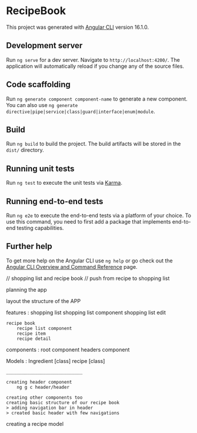 # RecipeBook

This project was generated with [Angular CLI](https://github.com/angular/angular-cli) version 16.1.0.

## Development server

Run `ng serve` for a dev server. Navigate to `http://localhost:4200/`. The application will automatically reload if you change any of the source files.

## Code scaffolding

Run `ng generate component component-name` to generate a new component. You can also use `ng generate directive|pipe|service|class|guard|interface|enum|module`.

## Build

Run `ng build` to build the project. The build artifacts will be stored in the `dist/` directory.

## Running unit tests

Run `ng test` to execute the unit tests via [Karma](https://karma-runner.github.io).

## Running end-to-end tests

Run `ng e2e` to execute the end-to-end tests via a platform of your choice. To use this command, you need to first add a package that implements end-to-end testing capabilities.

## Further help

To get more help on the Angular CLI use `ng help` or go check out the [Angular CLI Overview and Command Reference](https://angular.io/cli) page.



// shopping list and recipe book 
// push from recipe to shopping list 


planning the app 

layout the structure of the APP 

features : 
    shopping list
        shopping list component
        shopping list edit

    recipe book
        recipe list component
        recipe item
        recipe detail

components : 
    root component
    headers component

Models : 
    Ingredient [class]
    recipe [class]


    _____________________________

    creating header component 
        ng g c header/header 
    
    creating other components too
    creating basic structure of our recipe book
    > adding navigation bar in header 
    > created basic header with few navigations 

creating a recipe model
    
    